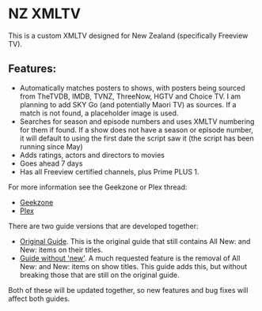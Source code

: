 # NZ XMLTV
This is a custom XMLTV designed for New Zealand (specifically Freeview TV). 

## Features:
- Automatically matches posters to shows, with posters being sourced from TheTVDB, IMDB, TVNZ, ThreeNow, HGTV and Choice TV. I am planning to add SKY Go (and potentially Maori TV) as sources. If a match is not found, a placeholder image is used.
- Searches for season and episode numbers and uses XMLTV numbering for them if found. If a show does not have a season or episode number, it will default to using the first date the script saw it (the script has been running since May)
- Adds ratings, actors and directors to movies
- Goes ahead 7 days
- Has all Freeview certified channels, plus Prime PLUS 1.

For more information see the Geekzone or Plex thread:
* [Geekzone](https://www.geekzone.co.nz/forums.asp?forumid=126&topicid=242433)
* [Plex](https://forums.plex.tv/t/poor-progam-guide-information-in-new-zealand/227249/8)

There are two guide versions that are developed together:
* [Original Guide](https://nzxmltv.github.io/xmltv/guide.xml). This is the original guide that still contains All New: and New: items on their titles.
* [Guide without 'new'](https://nzxmltv.github.io/xmltv/guide-v2.xml). A much requested feature is the removal of All New: and New: items on show titles. This guide adds this, but without breaking those that are still on the original guide.

Both of these will be updated together, so new features and bug fixes will affect both guides.

